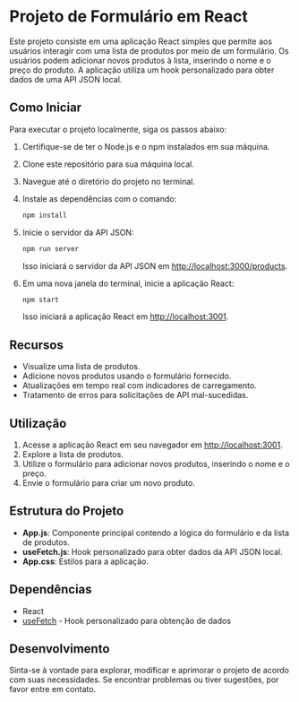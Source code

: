 # Projeto de Formulário em React

Este projeto consiste em uma aplicação React simples que permite aos usuários interagir com uma lista de produtos por meio de um formulário. Os usuários podem adicionar novos produtos à lista, inserindo o nome e o preço do produto. A aplicação utiliza um hook personalizado para obter dados de uma API JSON local.

## Como Iniciar

Para executar o projeto localmente, siga os passos abaixo:

1. Certifique-se de ter o Node.js e o npm instalados em sua máquina.
2. Clone este repositório para sua máquina local.
3. Navegue até o diretório do projeto no terminal.
4. Instale as dependências com o comando:

   ```bash
   npm install
   ```

5. Inicie o servidor da API JSON:

   ```bash
   npm run server
   ```

   Isso iniciará o servidor da API JSON em [http://localhost:3000/products](http://localhost:3000/products).

6. Em uma nova janela do terminal, inicie a aplicação React:

   ```bash
   npm start
   ```

   Isso iniciará a aplicação React em [http://localhost:3001](http://localhost:3001).

## Recursos

- Visualize uma lista de produtos.
- Adicione novos produtos usando o formulário fornecido.
- Atualizações em tempo real com indicadores de carregamento.
- Tratamento de erros para solicitações de API mal-sucedidas.

## Utilização

1. Acesse a aplicação React em seu navegador em [http://localhost:3001](http://localhost:3001).
2. Explore a lista de produtos.
3. Utilize o formulário para adicionar novos produtos, inserindo o nome e o preço.
4. Envie o formulário para criar um novo produto.

## Estrutura do Projeto

- **App.js**: Componente principal contendo a lógica do formulário e da lista de produtos.
- **useFetch.js**: Hook personalizado para obter dados da API JSON local.
- **App.css**: Estilos para a aplicação.

## Dependências

- React
- [useFetch](./src/hook/useFetch.js) - Hook personalizado para obtenção de dados

## Desenvolvimento

Sinta-se à vontade para explorar, modificar e aprimorar o projeto de acordo com suas necessidades. Se encontrar problemas ou tiver sugestões, por favor entre em contato.
